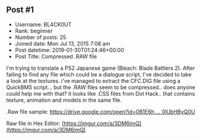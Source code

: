 ## Post #1
- Username: BL4CK0UT
- Rank: beginner
- Number of posts: 25
- Joined date: Mon Jul 13, 2015 7:08 am
- Post datetime: 2019-01-30T01:24:46+00:00
- Post Title: Compressed .RAW file

I'm trying to translate a PS2 Japanese game (Bleach: Blade Battlers 2). After failing to find any file which could be a dialogue script, I've decided to take a look at the textures. i've managed to extract the CFC.DIG file using a QuickBMS script... but the .RAW files seem to be compressed.. does anyone could help me with that? it looks like .CSS files from Dot Hack.. that contains texture, animation and models in the same file.

.Raw file sample: [https://drive.google.com/open?id=0B1E6h ... 0lUbHByQ0U](https://drive.google.com/open?id=0B1E6hxvkD7n0NFU4Z0lUbHByQ0U)

Raw file in Hex Editor: [https://imgur.com/a/3DM6imQ](https://imgur.com/a/3DM6imQ)
